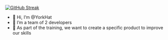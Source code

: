 [![GitHub Streak](http://github-readme-streak-stats.herokuapp.com?user=YorkHat)](https://git.io/streak-stats)

- 👋 Hi, I’m @YorkHat
- 👀 I’m a team of 2 developers
- 🌱 As part of the training, we want to create a specific product to improve our skills




